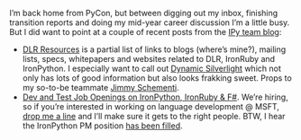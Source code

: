 I’m back home from PyCon, but between digging out my inbox, finishing
transition reports and doing my mid-year career discussion I’m a little
busy. But I did want to point at a couple of recent posts from the [IPy
team blog](http://blogs.msdn.com/ironpython/):

-   [DLR
    Resources](http://blogs.msdn.com/ironpython/archive/2008/03/16/dlr-resources.aspx)
    is a partial list of links to blogs (where’s mine?), mailing lists,
    specs, whitepapers and websites related to DLR, IronRuby and
    IronPython. I especially want to call out [Dynamic
    Silverlight](http://dynamicsilverlight.net/) which not only has lots
    of good information but also looks frakking sweet. Props to my
    so-to-be teammate [Jimmy
    Schementi](http://jimmy.schementi.com/blog/).
-   [Dev and Test Job Openings on IronPython, IronRuby &
    F\#](http://blogs.msdn.com/ironpython/archive/2008/02/25/ironpython-ironruby-and-f-openings-in-dev-test-and-pm.aspx).
    We’re hiring, so if you’re interested in working on language
    development @ MSFT, [drop me a line](mailto:devhawk@outlook.com) and
    I’ll make sure it gets to the right people. BTW, I hear the
    IronPython PM position [has been
    filled](http://devhawk.net/2008/03/11/joining-the-dynamic-languages-team/).

